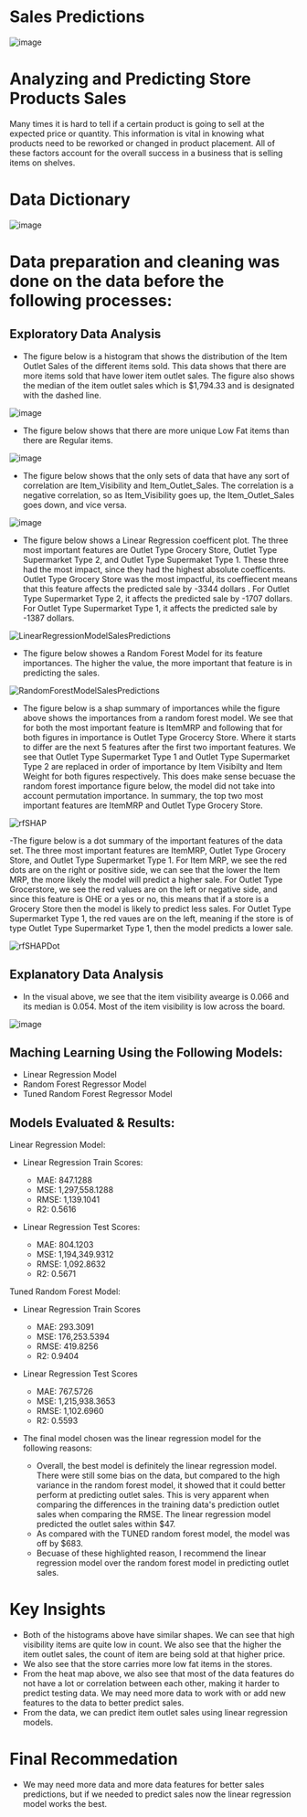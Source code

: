 # Sales Predictions

![image](https://user-images.githubusercontent.com/123125444/224272426-d439f3d5-ba4b-4ea9-8904-8fdbf315454f.png)

# Analyzing and Predicting Store Products Sales 
Many times it is hard to tell if a certain product is going to sell at the expected price or quantity. This information is vital in knowing what products need to be reworked or changed in product placement. All of these factors account for the overall success in a business that is selling items on shelves. 

# Data Dictionary

![image](https://user-images.githubusercontent.com/123125444/224272935-fd34b7d7-3de0-4ef0-9091-5241bb8c7258.png)

# Data preparation and cleaning was done on the data before the following processes:

## Exploratory Data Analysis
- The figure below is a histogram that shows the distribution of the Item Outlet Sales of the different items sold. This data shows that there are more items sold that have lower item outlet sales. The figure also shows the median of the item outlet sales which is $1,794.33 and is designated with the dashed line. 

![image](https://user-images.githubusercontent.com/123125444/224275509-cf563772-09e2-4d91-bc34-d36a046444aa.png)

- The figure below shows that there are more unique Low Fat items than there are Regular items.

![image](https://user-images.githubusercontent.com/123125444/224276329-d52328e3-7e1d-4f50-8446-b33de37cabe4.png)

- The figure below shows that the only sets of data that have any sort of correlation are Item_Visibility and Item_Outlet_Sales. The correlation is a negative correlation, so as Item_Visibility goes up, the Item_Outlet_Sales goes down, and vice versa.

![image](https://user-images.githubusercontent.com/123125444/224287372-ef3c0e77-b642-464d-830f-8ecef3a63d73.png)

- The figure below shows a Linear Regression coefficent plot. The three most important features are Outlet Type Grocery Store, Outlet Type Supermarket Type 2, and Outlet Type Supermaket Type 1.
These three had the most impact, since they had the highest absolute coefficents. Outlet Type Grocery Store was the most impactful, its coeffiecent means that this feature affects the predicted sale by -3344 dollars . For Outlet Type Supermarket Type 2, it affects the predicted sale by -1707 dollars. For Outlet Type Supermarket Type 1, it affects the predicted sale by -1387 dollars.

![LinearRegressionModelSalesPredictions](https://github.com/joeneb24/Sales-Predictions/assets/123125444/1c70839f-0390-4cda-8bbc-66e699c051ac)

- The figure below showes a Random Forest Model for its feature importances. The higher the value, the more important that feature is in predicting the sales. 

![RandomForestModelSalesPredictions](https://github.com/joeneb24/Sales-Predictions/assets/123125444/b0ad8a0d-d29a-48f2-9f22-537597db475d)

- The figure below is a shap summary of importances while the figure above shows the importances from a random forest model. We see that for both the most important feature is ItemMRP and following that for both figures in importance is Outlet Type Grocercy Store. Where it starts to differ are the next 5 features after the first two important features. We see that Outlet Type Supermarket Type 1 and Outlet Type Supermarket Type 2 are replaced in order of importance by Item Visibilty and Item Weight for both figures respectively. This does make sense becuase the random forest importance figure below, the model did not take into account permutation importance. In summary, the top two most important features are ItemMRP and Outlet Type Grocery Store. 

![rfSHAP](https://github.com/joeneb24/Sales-Predictions/assets/123125444/f8781d1a-5da3-4b5f-90c7-3f377b20799e)

-The figure below is a dot summary of the important features of the data set. The three most important features are ItemMRP, Outlet Type Grocery Store, and Outlet Type Supermarket Type 1.
For Item MRP, we see the red dots are on the right or positive side, we can see that the lower the Item MRP, the more likely the model will predict a higher sale.
For Outlet Type Grocerstore, we see the red values are on the left or negative side, and since this feature is OHE or a yes or no, this means that if a store is a Grocery Store then the model is likely to predict less sales.
For Outlet Type Supermarket Type 1, the red vaues are on the left, meaning if the store is of type Outlet Type Supermarket Type 1, then the model predicts a lower sale.

![rfSHAPDot](https://github.com/joeneb24/Sales-Predictions/assets/123125444/001d2e2d-24ae-4ebf-80f1-8739a8d1f1c8)

## Explanatory Data Analysis
- In the visual above, we see that the item visibility avearge is 0.066 and its median is 0.054. Most of the item visibility is low across the board.

![image](https://user-images.githubusercontent.com/123125444/224277000-062c2395-df41-44b5-98b0-79281fce7962.png)

## Maching Learning Using the Following Models:
- Linear Regression Model
- Random Forest Regressor Model
- Tuned Random Forest Regressor Model

## Models Evaluated & Results:

Linear Regression Model:
- Linear Regression Train Scores:
  * MAE: 847.1288  
  * MSE: 1,297,558.1288  
  * RMSE: 1,139.1041 
  * R2: 0.5616
  
- Linear Regression Test Scores:
  * MAE: 804.1203
  * MSE: 1,194,349.9312 
  * RMSE: 1,092.8632 
  * R2: 0.5671
  
Tuned Random Forest Model:
- Linear Regression Train Scores
  * MAE: 293.3091 
  * MSE: 176,253.5394 
  * RMSE: 419.8256 
  * R2: 0.9404

- Linear Regression Test Scores
  * MAE: 767.5726 
  * MSE: 1,215,938.3653 
  * RMSE: 1,102.6960 
  * R2: 0.5593
  
- The final model chosen was the linear regression model for the following reasons:
  * Overall, the best model is definitely the linear regression model. There were still some bias on the data, but compared to the high variance in the random forest model, it showed that it could better perform at predicting outlet sales. This is very apparent when comparing the differences in the training data's prediction outlet sales when comparing the RMSE. The linear regression model predicted the outlet sales within $47.
  * As compared with the TUNED random forest model, the model was off by $683.
  * Becuase of these highlighted reason, I recommend the linear regression model over the random forest model in predicting outlet sales.
  
# Key Insights
- Both of the histograms above have similar shapes. We can see that high visibility items are quite low in count. We also see that the higher the item outlet sales, the count of item are being sold at that higher price. 
- We also see that the store carries more low fat items in the stores. 
- From the heat map above, we also see that most of the data features do not have a lot or correlation between each other, making it harder to predict testing data. We may need more data to work with or add new features to the data to better predict sales. 
- From the data, we can predict item outlet sales using linear regression models.
  
# Final Recommedation
- We may need more data and more data features for better sales predictions, but if we needed to predict sales now the linear regression model works the best. 
  
  
  
  
  
  
  
  
